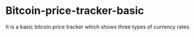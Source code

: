# Bitcoin-price-tracker-basic
It is a basic bitcoin price tracker which shows three types of currency rates

